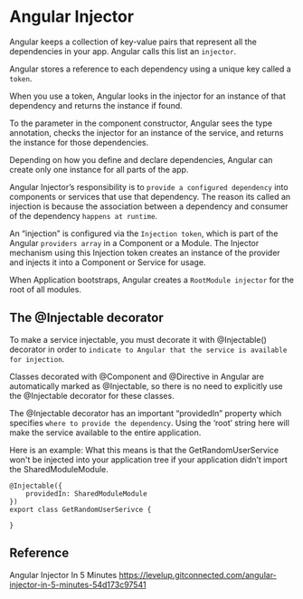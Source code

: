 # Angular Injector

Angular keeps a collection of key-value pairs that represent all the dependencies in your app. Angular calls this list an `injector`. 

Angular stores a reference to each dependency using a unique key called a `token`.

When you use a token, Angular looks in the injector for an instance of that dependency and returns the instance if found.

To the parameter in the component constructor, Angular sees the type annotation, checks the injector for an instance of the service, and returns the instance for those dependencies.

Depending on how you define and declare dependencies, Angular can create only one instance for all parts of the app.



Angular Injector’s responsibility is to `provide a configured dependency` into components or services that use that dependency. 
The reason its called an injection is because the association between a dependency and consumer of the dependency `happens at runtime`.

An “injection” is configured via the `Injection token`, which is part of the Angular `providers array` in a Component or a Module.
The Injector mechanism using this Injection token creates an instance of the provider and injects it into a Component or Service for usage.

When Application bootstraps, Angular creates a `RootModule injector` for the root of all modules. 


## The @Injectable decorator
To make a service injectable, you must decorate it with @Injectable() decorator in order to `indicate to Angular that the service is available for injection`.

Classes decorated with @Component and @Directive in Angular are automatically marked as @Injectable, so there is no need to explicitly use the @Injectable decorator for these classes.

The @Injectable decorator has an important “providedIn” property which specifies `where to provide the dependency`. Using the ‘root’ string here will make the service available to the entire application.

Here is an example:
What this means is that the GetRandomUserService won't be injected into your application tree if your application didn’t import the SharedModuleModule.
```
@Injectable({
    providedIn: SharedModuleModule
})
export class GetRandomUserSerivce {

}
```

## Reference

Angular Injector In 5 Minutes
https://levelup.gitconnected.com/angular-injector-in-5-minutes-54d173c97541
